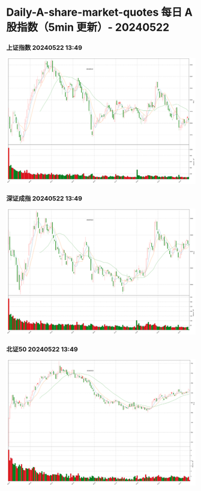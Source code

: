 
# Daily-A-share-market-quotes 每日 A 股指数（5min 更新）- 20240522

### 上证指数 20240522 13:49
![](./fig/2024/5/20240522-sh000001.png)

### 深证成指 20240522 13:49
![](./fig/2024/5/20240522-sz399001.png)

### 北证50 20240522 13:49
![](./fig/2024/5/20240522-bj899050.png)
